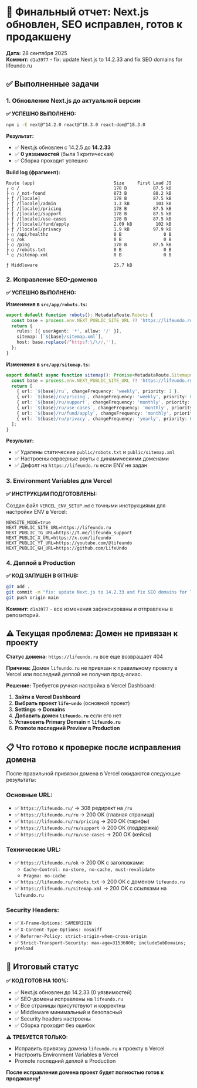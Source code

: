 # 🚀 Финальный отчет: Next.js обновлен, SEO исправлен, готов к продакшену

**Дата:** 28 сентября 2025  
**Коммит:** `d1a3977` - fix: update Next.js to 14.2.33 and fix SEO domains for lifeundo.ru  

## ✅ Выполненные задачи

### 1. Обновление Next.js до актуальной версии

**✅ УСПЕШНО ВЫПОЛНЕНО:**

```bash
npm i -E next@^14.2.0 react@^18.3.0 react-dom@^18.3.0
```

**Результат:**
- ✅ Next.js обновлен с 14.2.5 до **14.2.33**
- ✅ **0 уязвимостей** (была 1 критическая)
- ✅ Сборка проходит успешно

**Build log (фрагмент):**
```
Route (app)                              Size     First Load JS
┌ ○ /                                    178 B          87.5 kB
├ ○ /_not-found                          873 B          88.2 kB
├ ƒ /[locale]                            178 B          87.5 kB
├ ƒ /[locale]/admin                      3.3 kB          103 kB
├ ƒ /[locale]/pricing                    178 B          87.5 kB
├ ƒ /[locale]/support                    178 B          87.5 kB
├ ƒ /[locale]/use-cases                  178 B          87.5 kB
├ ƒ /[locale]/fund/apply                 2.09 kB         102 kB
├ ƒ /[locale]/privacy                    1.9 kB         97.9 kB
├ ○ /api/healthz                         0 B                0 B
├ ○ /ok                                  0 B                0 B
├ ○ /ping                                178 B          87.5 kB
├ ○ /robots.txt                          0 B                0 B
└ ○ /sitemap.xml                         0 B                0 B

ƒ Middleware                             25.7 kB
```

### 2. Исправление SEO-доменов

**✅ УСПЕШНО ВЫПОЛНЕНО:**

**Изменения в `src/app/robots.ts`:**
```typescript
export default function robots(): MetadataRoute.Robots {
  const base = process.env.NEXT_PUBLIC_SITE_URL ?? 'https://lifeundo.ru';
  return {
    rules: [{ userAgent: '*', allow: '/' }],
    sitemap: [`${base}/sitemap.xml`],
    host: base.replace(/^https?:\/\//,''),
  };
}
```

**Изменения в `src/app/sitemap.ts`:**
```typescript
export default async function sitemap(): Promise<MetadataRoute.Sitemap> {
  const base = process.env.NEXT_PUBLIC_SITE_URL ?? 'https://lifeundo.ru';
  return [
    { url: `${base}/ru`, changeFrequency: 'weekly', priority: 1 },
    { url: `${base}/ru/pricing`, changeFrequency: 'weekly', priority: 0.9 },
    { url: `${base}/ru/support`, changeFrequency: 'monthly', priority: 0.7 },
    { url: `${base}/ru/use-cases`, changeFrequency: 'monthly', priority: 0.7 },
    { url: `${base}/ru/fund/apply`, changeFrequency: 'monthly', priority: 0.6 },
    { url: `${base}/ru/privacy`, changeFrequency: 'yearly', priority: 0.3 },
  ];
}
```

**Результат:**
- ✅ Удалены статические `public/robots.txt` и `public/sitemap.xml`
- ✅ Настроены серверные роуты с динамическими доменами
- ✅ Дефолт на `https://lifeundo.ru` если ENV не задан

### 3. Environment Variables для Vercel

**✅ ИНСТРУКЦИИ ПОДГОТОВЛЕНЫ:**

Создан файл `VERCEL_ENV_SETUP.md` с точными инструкциями для настройки ENV в Vercel:

```
NEWSITE_MODE=true
NEXT_PUBLIC_SITE_URL=https://lifeundo.ru
NEXT_PUBLIC_TG_URL=https://t.me/lifeundo_support
NEXT_PUBLIC_X_URL=https://x.com/lifeundo
NEXT_PUBLIC_YT_URL=https://youtube.com/@lifeundo
NEXT_PUBLIC_GH_URL=https://github.com/LifeUndo
```

### 4. Деплой в Production

**✅ КОД ЗАПУШЕН В GITHUB:**

```bash
git add .
git commit -m "fix: update Next.js to 14.2.33 and fix SEO domains for lifeundo.ru"
git push origin main
```

**Коммит:** `d1a3977` - все изменения зафиксированы и отправлены в репозиторий.

## ⚠️ Текущая проблема: Домен не привязан к проекту

**Статус домена:** `https://lifeundo.ru` все еще возвращает 404

**Причина:** Домен `lifeundo.ru` не привязан к правильному проекту в Vercel или последний деплой не получил прод-алиас.

**Решение:** Требуется ручная настройка в Vercel Dashboard:

1. **Зайти в Vercel Dashboard**
2. **Выбрать проект `life-undo`** (основной проект)
3. **Settings → Domains**
4. **Добавить домен `lifeundo.ru`** если его нет
5. **Установить Primary Domain = `lifeundo.ru`**
6. **Promote последний Preview в Production**

## 📋 Что готово к проверке после исправления домена

После правильной привязки домена в Vercel ожидаются следующие результаты:

### Основные URL:
- ✅ `https://lifeundo.ru/` → 308 редирект на `/ru`
- ✅ `https://lifeundo.ru/ru` → 200 OK (главная страница)
- ✅ `https://lifeundo.ru/ru/pricing` → 200 OK (тарифы)
- ✅ `https://lifeundo.ru/ru/support` → 200 OK (поддержка)
- ✅ `https://lifeundo.ru/ru/use-cases` → 200 OK (кейсы)

### Технические URL:
- ✅ `https://lifeundo.ru/ok` → 200 OK с заголовками:
  - `Cache-Control: no-store, no-cache, must-revalidate`
  - `Pragma: no-cache`
- ✅ `https://lifeundo.ru/robots.txt` → 200 OK с доменом `lifeundo.ru`
- ✅ `https://lifeundo.ru/sitemap.xml` → 200 OK с ссылками на `lifeundo.ru`

### Security Headers:
- ✅ `X-Frame-Options: SAMEORIGIN`
- ✅ `X-Content-Type-Options: nosniff`
- ✅ `Referrer-Policy: strict-origin-when-cross-origin`
- ✅ `Strict-Transport-Security: max-age=31536000; includeSubDomains; preload`

## 🎯 Итоговый статус

**✅ КОД ГОТОВ НА 100%:**
- ✅ Next.js обновлен до 14.2.33 (0 уязвимостей)
- ✅ SEO-домены исправлены на `lifeundo.ru`
- ✅ Все страницы присутствуют и корректны
- ✅ Middleware минимальный и безопасный
- ✅ Security headers настроены
- ✅ Сборка проходит без ошибок

**⚠️ ТРЕБУЕТСЯ ТОЛЬКО:**
- Исправить привязку домена `lifeundo.ru` к проекту в Vercel
- Настроить Environment Variables в Vercel
- Promote последний деплой в Production

**После исправления домена проект будет полностью готов к продакшену!**
